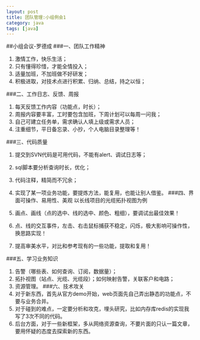 ```yaml
---
layout: post
title: 团队管理:小组例会1
category: java 
tags: [java]
---
```

##小组会议-罗德成
###一、团队工作精神
1. 激情工作，快乐生活；
2. 只有懂得珍惜，才能全情投入；
3. 适量加班，不加班做不好研发；
4. 积极进取，对技术点进行积累、归纳、总结，持之以恒；

###二、工作日志、反馈、周报   
1. 每天反馈工作内容（功能点，时长）；
2. 周报内容要丰富，工时要包含加班，下周计划可以每周一问我；
3. 自己可建立任务单，需求确认人填上级或需求人员；
4. 注重细节，平日备忘录、小抄，个人电脑目录整理等！

###三、代码质量
1. 提交到SVN代码是可用代码，不能有alert、调试日志等；
2. sql脚本要分析查询时长，优化；
3. 代码注释，精简而不冗余；
4. 实现了某一项业务功能，要提炼方法，能复用，也能让别人借鉴。
###四、界面可操作、易用性、美观
以长线项目的光缆拓扑视图为例

1. 画点、画线（点的选中、线的选中、颜色、粗细），要调试出最佳效果！
2. 点、线的交互事件，左击、右击鼠标捕获不稳定，闪烁，极大影响可操作性，换思路实现！
3. 提高审美水平，对比和参考现有的一些功能，提取和复用！

###五、学习业务知识
1. 告警（哪些表、如何查询、订阅，数据量）；
2. 拓扑视图（站点、光缆、光缆段）；如何映射告警，关联客户和电路；
3. 资源管理。
###六、技术攻关
1. 对于新东西，首先从官方demo开始，web页面先自己弄出静态的功能点，不要与业务合并。
2. 对于碰到的难点，一定要分析和攻克，埋头研究，比如内存库redis的实现我写了3次不同的代码。
3. 后台方面，对于一些新框架，多从网络资源查询，不要片面的只认一篇文章，要用怀疑的态度去探索新的东西。
